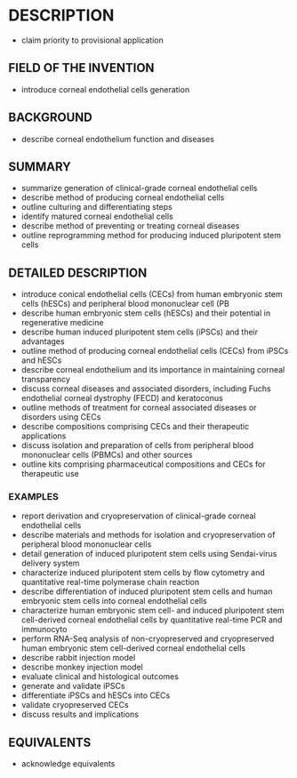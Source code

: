 # DESCRIPTION

- claim priority to provisional application

## FIELD OF THE INVENTION

- introduce corneal endothelial cells generation

## BACKGROUND

- describe corneal endothelium function and diseases

## SUMMARY

- summarize generation of clinical-grade corneal endothelial cells
- describe method of producing corneal endothelial cells
- outline culturing and differentiating steps
- identify matured corneal endothelial cells
- describe method of preventing or treating corneal diseases
- outline reprogramming method for producing induced pluripotent stem cells

## DETAILED DESCRIPTION

- introduce conical endothelial cells (CECs) from human embryonic stem cells (hESCs) and peripheral blood mononuclear cell (PB
- describe human embryonic stem cells (hESCs) and their potential in regenerative medicine
- describe human induced pluripotent stem cells (iPSCs) and their advantages
- outline method of producing corneal endothelial cells (CECs) from iPSCs and hESCs
- describe corneal endothelium and its importance in maintaining corneal transparency
- discuss corneal diseases and associated disorders, including Fuchs endothelial corneal dystrophy (FECD) and keratoconus
- outline methods of treatment for corneal associated diseases or disorders using CECs
- describe compositions comprising CECs and their therapeutic applications
- discuss isolation and preparation of cells from peripheral blood mononuclear cells (PBMCs) and other sources
- outline kits comprising pharmaceutical compositions and CECs for therapeutic use

### EXAMPLES

- report derivation and cryopreservation of clinical-grade corneal endothelial cells
- describe materials and methods for isolation and cryopreservation of peripheral blood mononuclear cells
- detail generation of induced pluripotent stem cells using Sendai-virus delivery system
- characterize induced pluripotent stem cells by flow cytometry and quantitative real-time polymerase chain reaction
- describe differentiation of induced pluripotent stem cells and human embryonic stem cells into corneal endothelial cells
- characterize human embryonic stem cell- and induced pluripotent stem cell-derived corneal endothelial cells by quantitative real-time PCR and immunocyto
- perform RNA-Seq analysis of non-cryopreserved and cryopreserved human embryonic stem cell-derived corneal endothelial cells
- describe rabbit injection model
- describe monkey injection model
- evaluate clinical and histological outcomes
- generate and validate iPSCs
- differentiate iPSCs and hESCs into CECs
- validate cryopreserved CECs
- discuss results and implications

## EQUIVALENTS

- acknowledge equivalents


